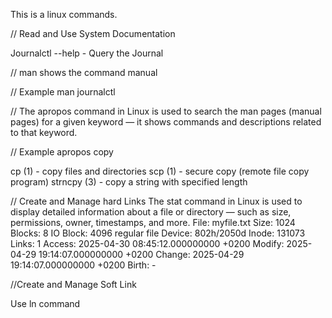 This is a linux commands.

// Read and Use System Documentation

Journalctl --help - Query the Journal

// man shows the command manual

// Example
man journalctl

// The apropos command in Linux is used to search the man pages (manual pages) for a given keyword — it shows commands and descriptions related to that keyword.

// Example 
apropos copy

cp (1)               - copy files and directories
scp (1)              - secure copy (remote file copy program)
strncpy (3)          - copy a string with specified length


// Create and Manage hard Links
The stat command in Linux is used to display detailed information about a file or directory — such as size, permissions, owner, timestamps, and more.
  File: myfile.txt
  Size: 1024       Blocks: 8          IO Block: 4096   regular file
Device: 802h/2050d Inode: 131073      Links: 1
Access: 2025-04-30 08:45:12.000000000 +0200
Modify: 2025-04-29 19:14:07.000000000 +0200
Change: 2025-04-29 19:14:07.000000000 +0200
 Birth: -

//Create and Manage Soft Link

Use ln command
